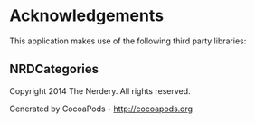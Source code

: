 # Acknowledgements
This application makes use of the following third party libraries:

## NRDCategories

Copyright 2014 The Nerdery. All rights reserved.

Generated by CocoaPods - http://cocoapods.org

